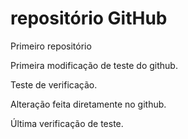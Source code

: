 # repositório GitHub
 Primeiro repositório

Primeira modificação de teste do github.

Teste de verificação.

Alteração feita diretamente no github.

Última verificação de teste.
